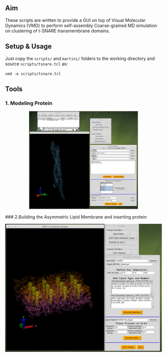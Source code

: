 ## Aim
These scripts are written to provide a GUI on top of Visual Molecular Dynamics (VMD) to perform self-assembly Coarse-grained MD simulation on clustering of t-SNARE transmembrane domains. 

## Setup & Usage
Just copy the `scripts/` and `martini/` folders to the working directory and source `scripts/tsnare.tcl` as:

`vmd -e scripts/tsnare.tcl`

## Tools

### 1. Modeling Protein

<p align="center">
  <img src="Selection_1.png" width="350"/>
</p>
### 2.Building the Asymmetric Lipid Membrane and inserting protein

![Screenshot of the GUI: asymmetric membrane and protein builder](Selection_2.png)
